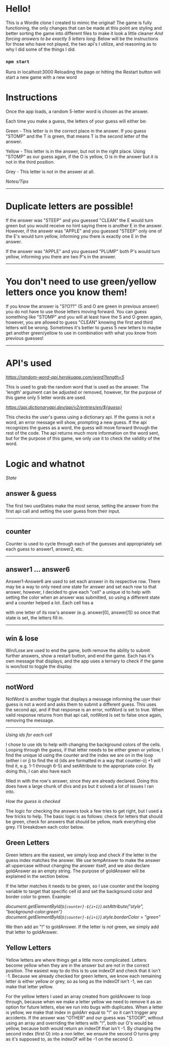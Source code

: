 # Hello! #

This is a Wordle clone I created to mimic the original! The game is fully functioning, the only changes that can be made at this point are styling and better sorting the game into different files to make it look a little cleaner *And forcing answers to be exactly 5 letters long*. Below will be the instructions for those who have not played, the two api's I utilize, and reasoning as to why I did some of the things I did. 

### `npm start` ###

Runs in localhost:3000
Reloading the page or hitting the Restart button will start a new game with a new word

# Instructions #

Once the app loads, a random 5-letter word is chosen as the answer. 

Each time you make a guess, the letters of your guess will either be:

Green - This letter is in the correct place in the answer. If you guess "STOMP" and the T is green, that means T is the second letter of the answer. 

Yellow - This letter is in the answer, but not in the right place. Using "STOMP" as our guess again, if the O is yellow, O is in the answer but it is not in the third position. 

Grey - This letter is not in the answer at all.

*Notes/Tips*

***

# Duplicate letters are possible! 

If the answer was "STEEP" and you guessed "CLEAN" the E would turn green but you would receive no hint saying there is another E in the answer. However, if the answer was "APPLE" and you guessed "STEEP" only one of the E's would turn yellow, informing you there is exactly one E in the answer. 

If the answer was "APPLE" and you guessed "PLUMP" both P's would turn yellow, informing you there are two P's in the answer.

***

# You don't need to use green/yellow letters once you know them!

If you know the answer is "S?O??" (S and O are green in previous answer) you do not have to use those letters moving forward. You can guess something like "STOMP" and you will at least have the S and O green again, however, you are allowed to guess "CLEAN" knowing the first and third letters will be wrong. Sometimes it's better to guess 5 new letters to maybe get another green/yellow to use in combination with what you know from previous guesses!

***

# API's used

*https://random-word-api.herokuapp.com/word?length=5* 

This is used to grab the random word that is used as the answer. The 'length' argument can be adjusted or removed, however, for the purpose of this game only 5 letter words are used. 

*https://api.dictionaryapi.dev/api/v2/entries/en/${guess}* 

This checks the user's guess using a dictionary api. If the guess is not a word, an error message will show, prompting a new guess. If the api recognizes the guess as a word, the guess will move forward through the rest of the code. The api returns much more information on the word sent, but for the purpose of this game, we only use it to check the validity of the word.

# Logic and whatnot

*State*

## answer & guess

The first two useStates make the most sense, setting the answer from the first api call and setting the user guess from their input. 

***

## counter

Counter is used to cycle through each of the guesses and appropriately set each guess to answer1, answer2, etc. 

***

## answer1 ... answer6

Answer1-Answer6 are used to set each answer in its respective row. There may be a way to only need one state for answer and set each row to that answer, however, I decided to give each "cell" a unique id to help with setting the color when an answer was submitted, so using a different state and a counter helped a lot. Each cell has a <p> with one letter of its row's answer (e.g. answer[0], answer[1]) so once that state is set, the letters fill in. 

***

## win & lose

Win/Lose are used to end the game, both remove the ability to submit further answers, show a restart button, and end the game. Each has it's own message that displays, and the app uses a ternary to check if the game is won/lost to toggle the display. 

***

## notWord

NotWord is another toggle that displays a message informing the user their guess is not a word and asks them to submit a different guess. This uses the second api, and if that response is an error, notWord is set to true. When valid response returns from that api call, notWord is set to false once again, removing the message. 

***

*Using ids for each cell*

I chose to use ids to help with changing the background colors of the cells. Looping through the guess, if that letter needs to be either green or yellow, I find the unique id using the counter and the index we are on in the loop (either i or j) to find the id (ids are formatted in a way that counter-i/j +1 will find it, e.g. 1-1 through 6-5) and setAttribute to the appropriate color. By doing this, I can also have each <p> filled in with the row's answer, since they are already declared. Doing this does have a large chunk of divs and ps but it solved a lot of issues I ran into. 

*How the guess is checked*

The logic for checking the answers took a few tries to get right, but I used a few tricks to help. The basic logic is as follows: check for letters that should be green, check for answers that should be yellow, mark everything else grey. I'll breakdown each color below. 

## Green Letters

Green letters are the easiest, we simply loop and check if the letter in the guess index matches the answer. We use tempAnswer to make the answer all uppercase without changing the answer itself, and we also declare goldAnswer as an empty string. The purpose of goldAnswer will be explained in the section below. 

If the letter matches it needs to be green, so I use counter and the looping variable to target that specific cell id and set the background color and border color to green. Example:

*document.getElementById(`${counter}-${i+1}`).setAttribute("style", "background-color:green")*
*document.getElementById(`${counter}-${i+1}`).style.borderColor = "green"*

We then add an "!" to goldAnswer. If the letter is not green, we simply add that letter to goldAnswer. 

## Yellow Letters

Yellow letters are where things get a little more complicated. Letters become yellow when they are in the answer but are not in the correct position. The easiest way to do this is to use indexOf and check that it isn't -1. Because we already checked for green letters, we know each remaining letter is either yellow or grey, so as long as the indexOf isn't -1, we can make that letter yellow. 

For the yellow letters I used an array created from goldAnswer to loop through, because when we make a letter yellow we need to remove it as an option for future letters, else we run into bugs with duplicates. When a letter is yellow, we make that index in goldArr equal to "!" so it can't trigger any accidents. If the answer was "OTHER" and our guess was "STOOP", without using an array and overriding the letters with "!", both our O's would be yellow, because both would return an indexOf that isn't -1. By changing the second index (first O) into a non letter, we ensure the second O turns grey as it's supposed to, as the indexOf will be -1 on the second O. 